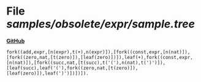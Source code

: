 # File _samples/obsolete/expr/sample.tree_
**[GitHub](https://github.com/softlang/yas/blob/master/samples/obsolete/expr/sample.tree)**
```
fork((add,expr,[n(expr),t(+),n(expr)]),[fork((const,expr,[n(nat)]),[fork((zero,nat,[t(zero)]),[leaf(zero)])]),leaf(+),fork((const,expr,[n(nat)]),[fork((succ,nat,[t(succ),t('('),n(nat),t(')')]),[leaf(succ),leaf('('),fork((zero,nat,[t(zero)]),[leaf(zero)]),leaf(')')])])]).
```
